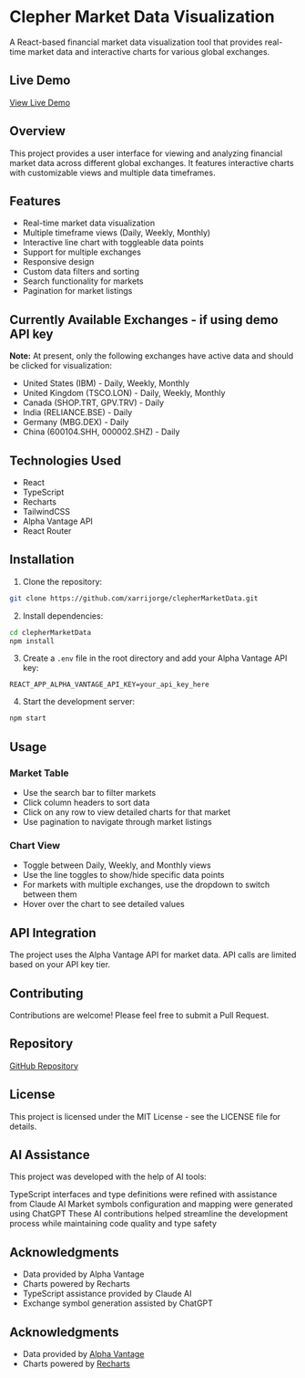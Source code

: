 # Clepher Market Data Visualization

A React-based financial market data visualization tool that provides real-time market data and interactive charts for various global exchanges.

## Live Demo
[View Live Demo](https://clepherdataviz.netlify.app/)

## Overview
This project provides a user interface for viewing and analyzing financial market data across different global exchanges. It features interactive charts with customizable views and multiple data timeframes.

## Features
- Real-time market data visualization
- Multiple timeframe views (Daily, Weekly, Monthly)
- Interactive line chart with toggleable data points
- Support for multiple exchanges
- Responsive design
- Custom data filters and sorting
- Search functionality for markets
- Pagination for market listings

## Currently Available Exchanges - if using demo API key
**Note:** At present, only the following exchanges have active data and should be clicked for visualization:
- United States (IBM) - Daily, Weekly, Monthly
- United Kingdom (TSCO.LON) - Daily, Weekly, Monthly
- Canada (SHOP.TRT, GPV.TRV) - Daily
- India (RELIANCE.BSE) - Daily
- Germany (MBG.DEX) - Daily
- China (600104.SHH, 000002.SHZ) - Daily

## Technologies Used
- React
- TypeScript
- Recharts
- TailwindCSS
- Alpha Vantage API
- React Router

## Installation

1. Clone the repository:
```bash
git clone https://github.com/xarrijorge/clepherMarketData.git
```

2. Install dependencies:
```bash
cd clepherMarketData
npm install
```

3. Create a `.env` file in the root directory and add your Alpha Vantage API key:
```
REACT_APP_ALPHA_VANTAGE_API_KEY=your_api_key_here
```

4. Start the development server:
```bash
npm start
```

## Usage

### Market Table
- Use the search bar to filter markets
- Click column headers to sort data
- Click on any row to view detailed charts for that market
- Use pagination to navigate through market listings

### Chart View
- Toggle between Daily, Weekly, and Monthly views
- Use the line toggles to show/hide specific data points
- For markets with multiple exchanges, use the dropdown to switch between them
- Hover over the chart to see detailed values

## API Integration
The project uses the Alpha Vantage API for market data. API calls are limited based on your API key tier.

## Contributing
Contributions are welcome! Please feel free to submit a Pull Request.

## Repository
[GitHub Repository](https://github.com/xarrijorge/clepherMarketData)

## License
This project is licensed under the MIT License - see the LICENSE file for details.

## AI Assistance
This project was developed with the help of AI tools:

TypeScript interfaces and type definitions were refined with assistance from Claude AI
Market symbols configuration and mapping were generated using ChatGPT
These AI contributions helped streamline the development process while maintaining code quality and type safety

## Acknowledgments

- Data provided by Alpha Vantage
- Charts powered by Recharts
- TypeScript assistance provided by Claude AI
- Exchange symbol generation assisted by ChatGPT

## Acknowledgments
- Data provided by [Alpha Vantage](https://www.alphavantage.co/)
- Charts powered by [Recharts](https://recharts.org/)
